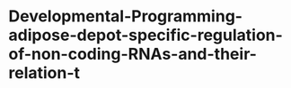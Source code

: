 # Developmental-Programming-adipose-depot-specific-regulation-of-non-coding-RNAs-and-their-relation-t